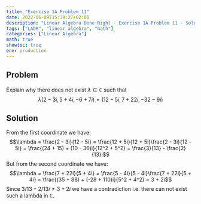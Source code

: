 ```yaml
---
title: "Exercise 1A Problem 11"
date: 2022-06-09T15:39:27+02:00
description: "Linear Algebra Done Right - Exercise 1A Problem 11 - Solution"
tags: ["LADR", "linear algebra", "math"]
categories: ["Linear Algebra"]
math: true
showtoc: true
env: production
---
```


## Problem
Explain why there does not exist $\lambda \in \mathbb{C}$ such that
$$\lambda (2 - 3i, 5 + 4i, -6 + 7i) = (12 - 5i, 7 + 22i, -32 - 9i)$$

## Solution
From the first coordinate we have:
$$\lambda = \frac{2 - 3i}{12 - 5i} = \frac{12 + 5i}{12 + 5i}\frac{2 - 3i}{12 - 5i} = \frac{(24 + 15) + (10 - 36)i}{12^2 + 5^2} = \frac{3}{13} - \frac{2}{13}i$$
But from the second coordinate we have:
$$\lambda = \frac{7 + 22i}{5 + 4i} = \frac{5 - 4i}{5 - 4i}\frac{7 + 22i}{5 + 4i} = \frac{(35 + 88) + (-28 + 110)i}{5^2 + 4^2} = 3 + 2i$$
Since $3/13 - 2/13i \neq 3 + 2i$ we have a contradiction i.e. there can not exist such a lambda in $\mathbb{C}$.




